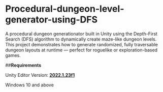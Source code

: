# Procedural-dungeon-level-generator-using-DFS

A procedural dungeon generationator built in Unity using the Depth-First Search (DFS) algorithm to dynamically create maze-like dungeon levels.
This project demonstrates how to generate randomized, fully traversable dungeon layouts at runtime — perfect for roguelike or exploration-based games.

##**Requirements**

Unity Editor Version: **[2022.1.23f1]([https://your-portfolio.com](https://unity.com/releases/editor/whats-new/2022.1.23f1))**

Windows 10 and above 

